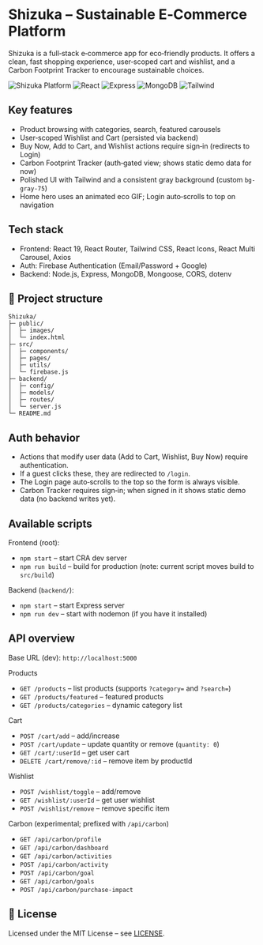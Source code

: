 # Shizuka – Sustainable E‑Commerce Platform

Shizuka is a full‑stack e‑commerce app for eco‑friendly products. It offers a clean, fast shopping experience, user‑scoped cart and wishlist, and a Carbon Footprint Tracker to encourage sustainable choices.

![Shizuka Platform](https://img.shields.io/badge/Platform-E--Commerce-green) ![React](https://img.shields.io/badge/React-19-blue) ![Express](https://img.shields.io/badge/Backend-Express-lightgreen) ![MongoDB](https://img.shields.io/badge/Database-MongoDB-darkgreen) ![Tailwind](https://img.shields.io/badge/Styling-Tailwind%20CSS-cyan)

## Key features

- Product browsing with categories, search, featured carousels
- User‑scoped Wishlist and Cart (persisted via backend)
- Buy Now, Add to Cart, and Wishlist actions require sign‑in (redirects to Login)
- Carbon Footprint Tracker (auth‑gated view; shows static demo data for now)
- Polished UI with Tailwind and a consistent gray background (custom `bg-gray-75`)
- Home hero uses an animated eco GIF; Login auto‑scrolls to top on navigation

## Tech stack

- Frontend: React 19, React Router, Tailwind CSS, React Icons, React Multi Carousel, Axios
- Auth: Firebase Authentication (Email/Password + Google)
- Backend: Node.js, Express, MongoDB, Mongoose, CORS, dotenv

## 📁 Project structure

```
Shizuka/
├─ public/
│  ├─ images/
│  └─ index.html
├─ src/
│  ├─ components/
│  ├─ pages/
│  ├─ utils/
│  └─ firebase.js
├─ backend/
│  ├─ config/
│  ├─ models/
│  ├─ routes/
│  └─ server.js
└─ README.md
```

## Auth behavior

- Actions that modify user data (Add to Cart, Wishlist, Buy Now) require authentication.
- If a guest clicks these, they are redirected to `/login`.
- The Login page auto‑scrolls to the top so the form is always visible.
- Carbon Tracker requires sign‑in; when signed in it shows static demo data (no backend writes yet).

## Available scripts

Frontend (root):

- `npm start` – start CRA dev server
- `npm run build` – build for production (note: current script moves build to `src/build`)

Backend (`backend/`):

- `npm start` – start Express server
- `npm run dev` – start with nodemon (if you have it installed)

## API overview

Base URL (dev): `http://localhost:5000`

Products

- `GET /products` – list products (supports `?category=` and `?search=`)
- `GET /products/featured` – featured products
- `GET /products/categories` – dynamic category list

Cart

- `POST /cart/add` – add/increase
- `POST /cart/update` – update quantity or remove (`quantity: 0`)
- `GET /cart/:userId` – get user cart
- `DELETE /cart/remove/:id` – remove item by productId

Wishlist

- `POST /wishlist/toggle` – add/remove
- `GET /wishlist/:userId` – get user wishlist
- `POST /wishlist/remove` – remove specific item

Carbon (experimental; prefixed with `/api/carbon`)

- `GET /api/carbon/profile`
- `GET /api/carbon/dashboard`
- `GET /api/carbon/activities`
- `POST /api/carbon/activity`
- `POST /api/carbon/goal`
- `GET /api/carbon/goals`
- `POST /api/carbon/purchase-impact`

## 📄 License

Licensed under the MIT License – see [LICENSE](./LICENSE).
